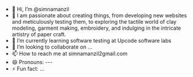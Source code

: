 - 👋 Hi, I’m @simnamanzil
- 👀 I am passionate about creating things, from developing new websites and meticulously testing them, to exploring the tactile world of clay modeling, garment making, embroidery, and indulging in the intricate artistry of paper craft. 
- 🌱 I’m currently learning software testing at Upcode software labs
- 💞️ I’m looking to collaborate on ...
- 📫 How to reach me at simnamanzil2gmail.com
- 😄 Pronouns: ---
- ⚡ Fun fact: ...

<!---
simnamanzil/simnamanzil is a ✨ special ✨ repository because its `README.md` (this file) appears on your GitHub profile.
You can click the Preview link to take a look at your changes.
--->
